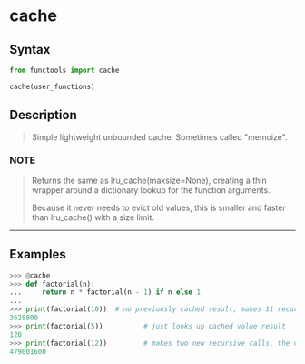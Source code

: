 # cache

## Syntax

```python
from functools import cache

cache(user_functions)
```

## Description

> Simple lightweight unbounded cache. Sometimes called "memoize".

### NOTE

> Returns the same as lru_cache(maxsize=None), creating a thin wrapper around a
> dictionary lookup for the function arguments.
>
> Because it never needs to evict
> old values, this is smaller and faster than lru_cache() with a size limit.

---

## Examples

```python
>>> @cache
>>> def factorial(n):
...     return n * factorial(n - 1) if n else 1
... 
>>> print(factorial(10))  # no previously cached result, makes 11 recursive calls
3628800
>>> print(factorial(5))          # just looks up cached value result
120
>>> print(factorial(12))         # makes two new recursive calls, the other 10 are cached
479001600
```
